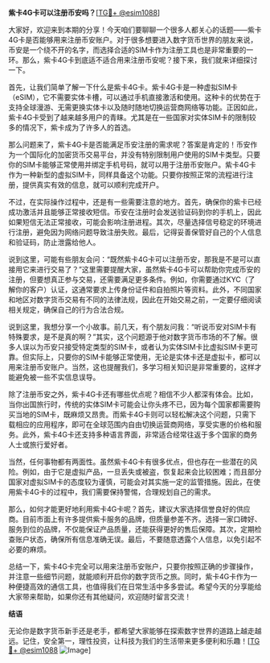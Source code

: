 **紫卡4G卡可以注册币安吗？**[[TG💪+ @esim1088](https://t.me/s/esim1088)]

大家好，欢迎来到本期的分享！今天咱们要聊聊一个很多人都关心的话题——紫卡4G卡是否能够用来注册币安账户。对于很多想要进入数字货币世界的朋友来说，币安是一个绕不开的名字，而选择合适的SIM卡作为注册工具也是非常重要的一环。那么，紫卡4G卡到底适不适合用来注册币安呢？接下来，我们就来详细探讨一下。

首先，让我们简单了解一下什么是紫卡4G卡。紫卡4G卡是一种虚拟SIM卡（eSIM），它不需要实体卡槽，可以通过手机直接激活和使用。这种卡的优势在于支持全球漫游、无需更换实体卡以及随时随地切换运营商网络等功能。正因如此，紫卡4G卡受到了越来越多用户的青睐。尤其是在一些国家对实体SIM卡的限制较多的情况下，紫卡成为了许多人的首选。

那么问题来了，紫卡4G卡是否能满足币安注册的需求呢？答案是肯定的！币安作为一个国际化的加密货币交易平台，并没有特别限制用户使用的SIM卡类型。只要你的SIM卡能够正常使用并绑定手机号码，就可以用于注册币安账户。紫卡4G卡作为一种新型的虚拟SIM卡，同样具备这个功能。只要你按照正常的流程进行注册，提供真实有效的信息，就可以顺利完成开户。

不过，在实际操作过程中，还是有一些需要注意的地方。首先，确保你的紫卡已经成功激活并且能够正常接收短信。币安在注册时会发送验证码到你的手机上，因此如果短信无法正常接收，可能会影响注册进程。其次，尽量选择信号稳定的环境进行注册，避免因为网络问题导致注册失败。最后，记得妥善保管好自己的个人信息和验证码，防止泄露给他人。

说到这里，可能有些朋友会问：“既然紫卡4G卡可以注册币安，那我是不是可以直接用它来进行交易了？”这里需要提醒大家，虽然紫卡4G卡可以帮助你完成币安的注册，但要想真正参与交易，还需要满足更多条件。例如，你需要通过KYC（了解你的客户）认证，这通常要求上传身份证件和自拍照片等资料。此外，不同国家和地区对数字货币交易有不同的法律法规，因此在开始交易之前，一定要仔细阅读相关规定，确保自己的行为合法合规。

说到这里，我想分享一个小故事。前几天，有个朋友问我：“听说币安对SIM卡有特殊要求，是不是真的啊？”其实，这个问题源于他对数字货币市场的不了解。很多人误以为币安只接受特定类型的SIM卡，或者认为实体SIM卡比虚拟SIM卡更可靠。但实际上，只要你的SIM卡能够正常使用，无论是实体卡还是虚拟卡，都可以用来注册币安账户。当然，这也提醒我们，多学习相关知识是非常重要的，这样才能避免被一些不实信息误导。

除了注册币安之外，紫卡4G卡还有哪些优点呢？相信不少人都深有体会。比如，当你出国旅行时，传统的实体SIM卡可能会让你头疼不已，因为每个国家都需要购买当地的SIM卡，既麻烦又昂贵。而紫卡4G卡则可以轻松解决这个问题，只需下载相应的应用程序，即可在全球范围内自由切换运营商网络，享受实惠的价格和服务。此外，紫卡4G卡还支持多种语言界面，非常适合经常往返于多个国家的商务人士或旅行爱好者。

当然，任何事物都有两面性。虽然紫卡4G卡有很多优点，但也存在一些潜在的风险。例如，由于它是虚拟产品，一旦丢失或被盗，恢复起来会比较困难；而且部分国家对虚拟SIM卡的态度较为谨慎，可能会对其实施一定的监管措施。因此，在使用紫卡4G卡的过程中，我们需要保持警惕，合理规划自己的需求。

那么，如何才能更好地利用紫卡4G卡呢？首先，建议大家选择信誉良好的供应商。目前市面上有许多提供紫卡服务的品牌，但质量参差不齐。选择一家口碑好、服务到位的品牌，不仅能保证产品质量，还能获得更好的售后保障。其次，定期检查账户状态，确保所有信息准确无误。最后，不要随意透露个人信息，以免引起不必要的麻烦。

总结一下，紫卡4G卡完全可以用来注册币安账户，只要你按照正确的步骤操作，并注意一些细节问题，就能顺利开启你的数字货币之旅。同时，紫卡4G卡作为一种便捷高效的通信工具，也值得我们在日常生活中多多尝试。希望今天的分享能给大家带来帮助，如果你还有其他疑问，欢迎随时留言交流！

**结语**

无论你是数字货币新手还是老手，都希望大家能够在探索数字世界的道路上越走越远。记住，安全第一，理性投资，让科技为我们的生活带来更多便利和乐趣！[[TG💪+ @esim1088](https://t.me/s/esim1088) ![Image](https://i.postimg.cc/4NQfJmqS/Snipaste-2025-05-13-00-14-12.png)]